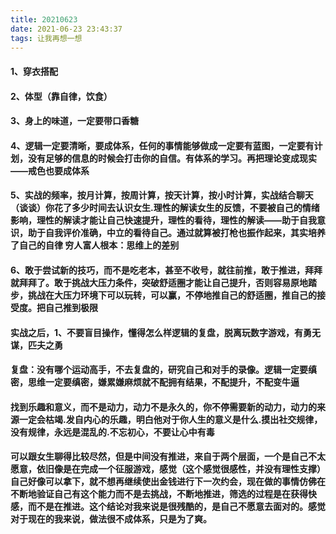```yaml
---
title: 20210623
date: 2021-06-23 23:43:37
tags: 让我再想一想
---
```

#### 1、穿衣搭配
#### 2、体型（靠自律，饮食）
#### 3、身上的味道，一定要带口香糖



#### 4、逻辑一定要清晰，要成体系，任何的事情能够做成一定要有蓝图，一定要有计划，没有足够的信息的时候会打击你的自信。有体系的学习。再把理论变成现实——戒色也要成体系
#### 5、实战的频率，按月计算，按周计算，按天计算，按小时计算，实战结合聊天（谈谈）你花了多少时间去认识女生.理性的解读女生的反馈，不要被自己的情绪影响，理性的解读才能让自己快速提升，理性的看待，理性的解读——助于自我意识，助于自我评价准确，中立的看待自己。通过就算被打枪也振作起来，其实培养了自己的自律 穷人富人根本：思维上的差别
#### 6、敢于尝试新的技巧，而不是吃老本，甚至不收号，就往前推，敢于推进，拜拜就拜拜了。敢于挑战大压力条件，突破舒适圈才能让自己提升，否则容易原地踏步，挑战在大压力环境下可以玩转，可以赢，不停地推自己的舒适圈，推自己的接受度。把自己推到极限
#### 实战之后，1、不要盲目操作，懂得怎么样逻辑的复盘，脱离玩数字游戏，有勇无谋，匹夫之勇
#### 复盘：没有哪个运动高手，不去复盘的，研究自己和对手的录像。逻辑一定要缜密，思维一定要缜密，嫌累嫌麻烦就不配拥有结果，不配提升，不配变牛逼
#### 找到乐趣和意义，而不是动力，动力不是永久的，你不停需要新的动力，动力的来源一定会枯竭.发自内心的乐趣，明白他对于你人生的意义是什么.摸出社交规律，没有规律，永远是混乱的.不忘初心，不要让心中有毒

#### 可以跟女生聊得比较尽然，但是中间没有推进，来自于两个层面，一个是自己不太愿意，依旧像是在完成一个征服游戏，感觉（这个感觉很感性，并没有理性支撑）自己好像可以拿下，就不想再继续使出金钱进行下一次约会，现在做的事情仿佛在不断地验证自己有这个能力而不是去挑战，不断地推进，筛选的过程是在获得快感，而不是在推进。这个结论对我来说是很残酷的，是自己不愿意去面对的。感觉对于现在的我来说，做法很不成体系，只是为了爽。